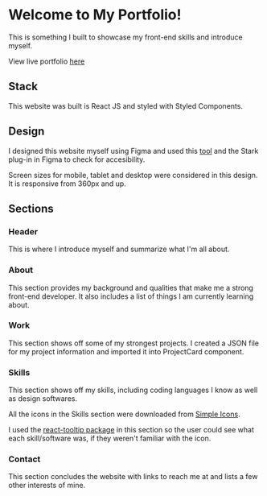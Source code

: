 # Welcome to My Portfolio!

This is something I built to showcase my front-end skills and introduce myself.

View live portfolio [here](www.rebekah.dev)

## Stack

This website was built is React JS and styled with Styled Components.

## Design

I designed this website myself using Figma and used this [tool](https://toolness.github.io/accessible-color-matrix/?n=white&n=teal&n=black&n=dark%20teal&n=pinkish&n=dark%20pink&v=FBFEF9&v=156E78&v=0A100D&v=0B3B40&v=BE4D79&v=A24267) and the Stark plug-in in Figma to check for accesibility.

Screen sizes for mobile, tablet and desktop were considered in this design. It is responsive from 360px and up.

## Sections

### Header

This is where I introduce myself and summarize what I'm all about.

### About

This section provides my background and qualities that make me a strong front-end developer. It also includes a list of things I am currently learning about.

### Work

This section shows off some of my strongest projects. I created a JSON file for my project information and imported it into ProjectCard component.

### Skills

This section shows off my skills, including coding languages I know as well as design softwares.

All the icons in the Skills section were downloaded from [Simple Icons](https://simpleicons.org/).

I used the [react-tooltip package](https://www.npmjs.com/package/react-tooltip) in this section so the user could see what each skill/software was, if they weren't familiar with the icon.

### Contact

This section concludes the website with links to reach me at and lists a few other interests of mine.
